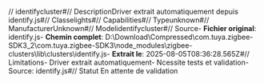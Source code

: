 // identifycluster#// DescriptionDriver extrait automatiquement depuis identify.js#// Classelights#// Capabilities#// Typeunknown#// ManufacturerUnknown#// Modelidentifycluster#// Source- **Fichier original**: identify.js- **Chemin complet**: D:\Download\Compressed\com.tuya.zigbee-SDK3_2\com.tuya.zigbee-SDK3\node_modules\zigbee-clusters\lib\clusters\identify.js- **Extrait le**: 2025-08-05T08:36:28.565Z#// Limitations- Driver extrait automatiquement- Ncessite tests et validation- Source: identify.js#// Statut En attente de validation